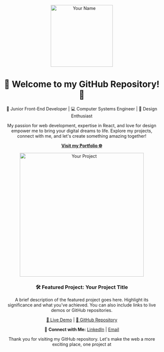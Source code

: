 <p align="center">
  <img src="https://your-profile-image-url.png" alt="Your Name" width="200" height="200">
</p>

<h1 align="center">🚀 Welcome to my GitHub Repository! 🚀</h1>

<p align="center">
  🌟 Junior Front-End Developer | 💻 Computer Systems Engineer | 🎨 Design Enthusiast
</p>

<p align="center">
  My passion for web development, expertise in React, and love for design empower me to bring your digital dreams to life.
  Explore my projects, connect with me, and let's create something amazing together!
</p>

<p align="center">
  <a href="https://issamathamena.site" target="_blank"><strong>Visit my Portfolio 🌐</strong></a>
</p>

<p align="center">
  <img src="https://your-project-image-url.png" alt="Your Project" width="400">
</p>

<h3 align="center">🛠️ Featured Project: Your Project Title</h3>

<p align="center">
  A brief description of the featured project goes here. Highlight its significance and what you've achieved. You can also include links to live demos or GitHub repositories.
</p>

<p align="center">
  <a href="https://project-demo-url" target="_blank">🚀 Live Demo</a> | <a href="https://github.com/your-project-repo" target="_blank">🔗 GitHub Repository</a>
</p>

<p align="center">
  💬 <strong>Connect with Me:</strong> <a href="https://linkedin.com/your-linkedin-profile" target="_blank">LinkedIn</a> | <a href="mailto:your-email@example.com">Email</a>
</p>

<p align="center">
  Thank you for visiting my GitHub repository. Let's make the web a more exciting place, one project at

